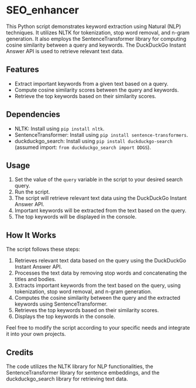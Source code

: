 # SEO_enhancer
This Python script demonstrates keyword extraction using Natural (NLP) techniques. It utilizes NLTK for tokenization, stop word removal, and n-gram generation. It also employs the SentenceTransformer library for computing cosine similarity between a query and keywords. The DuckDuckGo Instant Answer API is used to retrieve relevant text data.


## Features

- Extract important keywords from a given text based on a query.
- Compute cosine similarity scores between the query and keywords.
- Retrieve the top keywords based on their similarity scores.

## Dependencies

- NLTK: Install using `pip install nltk`.
- SentenceTransformer: Install using `pip install sentence-transformers`.
- duckduckgo_search: Install using `pip install duckduckgo-search` (assumed import: `from duckduckgo_search import DDGS`).

## Usage

1. Set the value of the `query` variable in the script to your desired search query.
2. Run the script.
3. The script will retrieve relevant text data using the DuckDuckGo Instant Answer API.
4. Important keywords will be extracted from the text based on the query.
5. The top keywords will be displayed in the console.

## How It Works

The script follows these steps:

1. Retrieves relevant text data based on the query using the DuckDuckGo Instant Answer API.
2. Processes the text data by removing stop words and concatenating the titles and bodies.
3. Extracts important keywords from the text based on the query, using tokenization, stop word removal, and n-gram generation.
4. Computes the cosine similarity between the query and the extracted keywords using SentenceTransformer.
5. Retrieves the top keywords based on their similarity scores.
6. Displays the top keywords in the console.

Feel free to modify the script according to your specific needs and integrate it into your own projects.

## Credits

The code utilizes the NLTK library for NLP functionalities, the SentenceTransformer library for sentence embeddings, and the duckduckgo_search library for retrieving text data.
